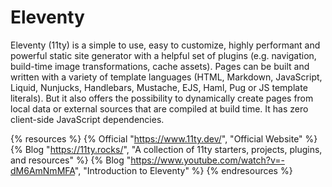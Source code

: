 # Eleventy

Eleventy (11ty) is a simple to use, easy to customize, highly performant and powerful static site generator with a helpful set of plugins (e.g. navigation, build-time image transformations, cache assets). Pages can be built and written with a variety of template languages (HTML, Markdown, JavaScript, Liquid, Nunjucks, Handlebars, Mustache, EJS, Haml, Pug or JS template literals). But it also offers the possibility to dynamically create pages from local data or external sources that are compiled at build time. It has zero client-side JavaScript dependencies.

{% resources %}
  {% Official "https://www.11ty.dev/", "Official Website" %}
  {% Blog "https://11ty.rocks/", "A collection of 11ty starters, projects, plugins, and resources" %}
  {% Blog "https://www.youtube.com/watch?v=-dM6AmNmMFA", "Introduction to Eleventy" %}
{% endresources %}

